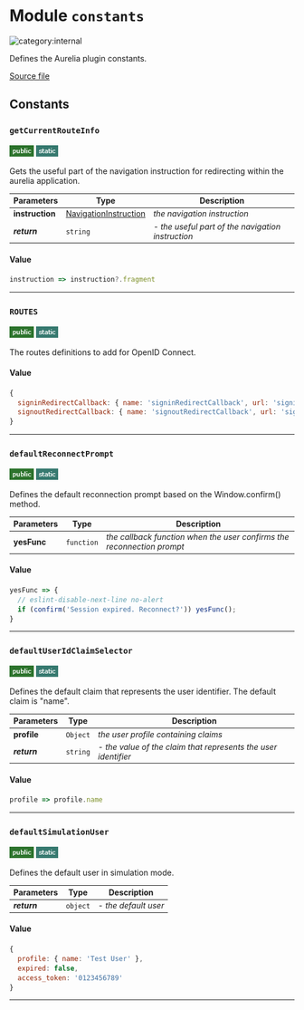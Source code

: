# Module `constants`

![category:internal](https://img.shields.io/badge/category-internal-blue.svg?style=flat-square)

Defines the Aurelia plugin constants.

[Source file](..\src\constants.js)

## Constants

### `getCurrentRouteInfo`

![modifier: public](images/badges/modifier-public.png) ![modifier: static](images/badges/modifier-static.png)

Gets the useful part of the navigation instruction for redirecting within the aurelia application.

Parameters | Type | Description
--- | --- | ---
__instruction__ | [NavigationInstruction](https://aurelia.io/docs/api/router/class/NavigationInstruction) | *the navigation instruction*
__*return*__ | `string` | *- the useful part of the navigation instruction*

#### Value

```javascript
instruction => instruction?.fragment
```

---

### `ROUTES`

![modifier: public](images/badges/modifier-public.png) ![modifier: static](images/badges/modifier-static.png)

The routes definitions to add for OpenID Connect.

#### Value

```javascript
{
  signinRedirectCallback: { name: 'signinRedirectCallback', url: 'signin-oidc' },
  signoutRedirectCallback: { name: 'signoutRedirectCallback', url: 'signout-oidc' }
}
```

---

### `defaultReconnectPrompt`

![modifier: public](images/badges/modifier-public.png) ![modifier: static](images/badges/modifier-static.png)

Defines the default reconnection prompt based on the Window.confirm() method.

Parameters | Type | Description
--- | --- | ---
__yesFunc__ | `function` | *the callback function when the user confirms the reconnection prompt*

#### Value

```javascript
yesFunc => {
  // eslint-disable-next-line no-alert
  if (confirm('Session expired. Reconnect?')) yesFunc();
}
```

---

### `defaultUserIdClaimSelector`

![modifier: public](images/badges/modifier-public.png) ![modifier: static](images/badges/modifier-static.png)

Defines the default claim that represents the user identifier.
The default claim is &quot;name&quot;.

Parameters | Type | Description
--- | --- | ---
__profile__ | `Object` | *the user profile containing claims*
__*return*__ | `string` | *- the value of the claim that represents the user identifier*

#### Value

```javascript
profile => profile.name
```

---

### `defaultSimulationUser`

![modifier: public](images/badges/modifier-public.png) ![modifier: static](images/badges/modifier-static.png)

Defines the default user in simulation mode.

Parameters | Type | Description
--- | --- | ---
__*return*__ | `object` | *- the default user*

#### Value

```javascript
{
  profile: { name: 'Test User' },
  expired: false,
  access_token: '0123456789'
}
```

---
